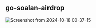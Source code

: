 ## go-soalan-airdrop





![Screenshot from 2024-10-18 00-37-15](https://github.com/user-attachments/assets/4314250b-b1e1-4c81-9c8f-6736d7cce70e)
